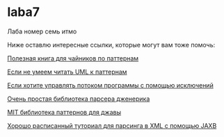 # laba7
Лаба номер семь итмо 

Ниже оставлю интересные ссылки, которые могут вам тоже помочь:

[Полезная книга для чайников по паттернам](https://vk.com/doc247540843_492941150?hash=nLWyPTnikz8hN23R3Hz8ckPfGK4Eirf95ltkHAlGPN0&dl=TOcmgT60HP1moAhbAfL5ZUuF3ycTrWAb0z1M2XruKx4)

[Eсли не умеем читать UML к паттернам](https://javarush.com/groups/posts/uml-v-java)

[Eсли хотите управлять потоком программы с помощью исключений](https://ru.stackoverflow.com/questions/1550293/Как-сделать-так-чтобы-после-выброса-исключения-программа-принуждала-еще-раз-вве)

[Очень простая библиотека парсера дженерика](https://github.com/drapostolos/type-parser/wiki)

[MIT библиотека паттернов для джавы](https://github.com/VxDxK/java-design-patterns/blob/master/localization/ru/README.md)

[Хорошо расписанный туториал для парсинга в XML с помощью JAXB](https://www.baeldung.com/jaxb)
